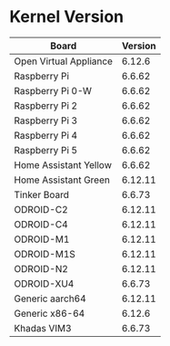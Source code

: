 
# Kernel Version

| Board | Version |
|-------|---------|
| Open Virtual Appliance | 6.12.6 |
| Raspberry Pi | 6.6.62 |
| Raspberry Pi 0-W | 6.6.62 |
| Raspberry Pi 2 | 6.6.62 |
| Raspberry Pi 3 | 6.6.62 |
| Raspberry Pi 4 | 6.6.62 |
| Raspberry Pi 5 | 6.6.62 |
| Home Assistant Yellow | 6.6.62 |
| Home Assistant Green | 6.12.11 |
| Tinker Board | 6.6.73 |
| ODROID-C2 | 6.12.11 |
| ODROID-C4 | 6.12.11 |
| ODROID-M1 | 6.12.11 |
| ODROID-M1S | 6.12.11 |
| ODROID-N2 | 6.12.11 |
| ODROID-XU4 | 6.6.73 |
| Generic aarch64 | 6.12.11 |
| Generic x86-64 | 6.12.6 |
| Khadas VIM3 | 6.6.73 |
